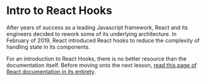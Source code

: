 # Intro to React Hooks

After years of success as a leading Javascript framework, React and its engineers decided to rework some of its underlying architecture. In February of 2019, React introduced React hooks to reduce the complexity of handling state in its components.

For an introduction to React Hooks, there is no better resource than the documentation itself. Before moving onto the next lesson, [read this page of React documentation in its entirety](https://reactjs.org/docs/hooks-overview.html).
